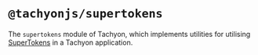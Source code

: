 # `@tachyonjs/supertokens`

The `supertokens` module of Tachyon, which implements utilities for utilising
[SuperTokens](https://supertokens.com/) in a Tachyon application.

